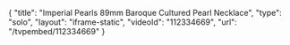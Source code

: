 {
    "title": "Imperial Pearls 89mm Baroque Cultured Pearl Necklace",
    "type": "solo",
    "layout": "iframe-static",
    "videoId": "112334669",
    "url": "\/tvpembed\/112334669"
}